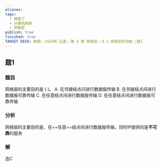 ```yaml
---
aliases: 
tags:
  - 做错了
  - 计算机网络
  - 网络层
publish: true
finished: true
TARGET DECK: 刷题::25计网-王道::第 4 章 网络层::4.1 网络层的功能::题1
---
```


## 题1
### 题目
网络层的主要目的是 ( )。
A. 在邻接结点问进行数据报传输
B. 在邻接结点间进行数据报可靠传输
C. 在任意结点间进行数据报传输
D. 在任意结点间进行数据报可靠传输
### 分析
网络层的主要目的是，在==任意==结点间进行数据报传输，同时IP提供的是**不可靠**的服务
### 解
选C

